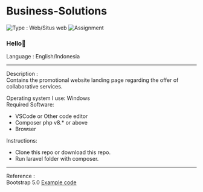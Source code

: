 # Business-Solutions

<img src="https://img.shields.io/badge/Type-Web%2FSitus%20web-lightgrey" alt="Type : Web/Situs web"> <img src="https://img.shields.io/badge/-Assignment-red" alt="Assignment">

### Hello👋

Language : English/Indonesia

---

Description :\
Contains the promotional website landing page regarding the offer of collaborative services.

Operating system I use: Windows\
Required Software:
- VSCode or Other code editor
- Composer php v8.* or above
- Browser

Instructions:
- Clone this repo or download this repo.
- Run laravel folder with composer.

---

Reference :\
  Bootstrap 5.0 [Example code](https://getbootstrap.com/docs/5.0/examples/)
